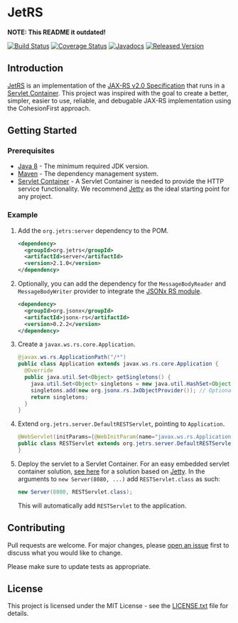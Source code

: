 # JetRS

**NOTE: This README it outdated!**

[![Build Status](https://travis-ci.org/jetrs/jetrs.svg?1)](https://travis-ci.org/jetrs/jetrs)
[![Coverage Status](https://coveralls.io/repos/github/jetrs/jetrs/badge.svg?1)](https://coveralls.io/github/jetrs/jetrs)
[![Javadocs](https://www.javadoc.io/badge/org.jetrs/jetrs.svg?1)](https://www.javadoc.io/doc/org.jetrs/jetrs)
[![Released Version](https://img.shields.io/maven-central/v/org.jetrs/jetrs.svg?1)](https://mvnrepository.com/artifact/org.jetrs/jetrs)

## Introduction

<ins>JetRS</ins> is an implementation of the [JAX-RS v2.0 Specification][jax-rs-spec] that runs in a [Servlet Container][web-container]. This project was inspired with the goal to create a better, simpler, easier to use, reliable, and debugable JAX-RS implementation using the CohesionFirst approach.

## Getting Started

### Prerequisites

* [Java 8][jdk8-download] - The minimum required JDK version.
* [Maven][maven] - The dependency management system.
* [Servlet Container][web-container] - A Servlet Container is needed to provide the HTTP service functionality. We recommend [Jetty][jetty] as the ideal starting point for any project.

### Example

1. Add the `org.jetrs:server` dependency to the POM.

   ```xml
   <dependency>
     <groupId>org.jetrs</groupId>
     <artifactId>server</artifactId>
     <version>2.1.0</version>
   </dependency>
   ```

1. Optionally, you can add the dependency for the `MessageBodyReader` and `MessageBodyWriter` provider to integrate the [JSONx RS module](https://github.com/jsonxorg/jsonx/tree/master/rs).

   ```xml
   <dependency>
     <groupId>org.jsonx</groupId>
     <artifactId>jsonx-rs</artifactId>
     <version>0.2.2</version>
   </dependency>
   ```

1. Create a `javax.ws.rs.core.Application`.

   ```java
   @javax.ws.rs.ApplicationPath("/*")
   public class Application extends javax.ws.rs.core.Application {
     @Override
     public java.util.Set<Object> getSingletons() {
       java.util.Set<Object> singletons = new java.util.HashSet<Object>();
       singletons.add(new org.jsonx.rs.JxObjectProvider()); // Optional Provider to parse and marshal JSON messages to Java beans.
       return singletons;
     }
   }
   ```

1. Extend `org.jetrs.server.DefaultRESTServlet`, pointing to `Application`.

   ```java
   @WebServlet(initParams={@WebInitParam(name="javax.ws.rs.Application", value="Application")})
   public class RESTServlet extends org.jetrs.server.DefaultRESTServlet {
   }
   ```

1. Deploy the servlet to a Servlet Container. For an easy embedded servlet container solution, [see here][jetty] for a solution based on [Jetty][jetty]. In the arguments to `new Server(8080, ...)` add `RESTServlet.class` as such:

   ```java
   new Server(8080, RESTServlet.class);
   ```

   This will automatically add `RESTServlet` to the application.

## Contributing

Pull requests are welcome. For major changes, please [open an issue](../../issues) first to discuss what you would like to change.

Please make sure to update tests as appropriate.

## License

This project is licensed under the MIT License - see the [LICENSE.txt](LICENSE.txt) file for details.

[apache-cxf]: http://cxf.apache.org/
[apache-wink]: https://wink.apache.org/
[jax-rs-spec]: http://download.oracle.com/otn-pub/jcp/jaxrs-2_0_rev_A-mrel-eval-spec/jsr339-jaxrs-2.0-final-spec.pdf
[jdk8-download]: http://www.oracle.com/technetwork/java/javase/downloads/jdk8-downloads-2133151.html
[jersey]: https://jersey.java.net/
[jetty]: /../../../../jetrs
[jetty]: http://www.eclipse.org/jetty/
[maven-archetype-quickstart]: http://maven.apache.org/archetypes/maven-archetype-quickstart/
[maven]: https://maven.apache.org/
[RESTeasy]: http://resteasy.jboss.org/
[restlet]: https://restlet.com/
[web-container]: https://en.wikipedia.org/wiki/Web_container